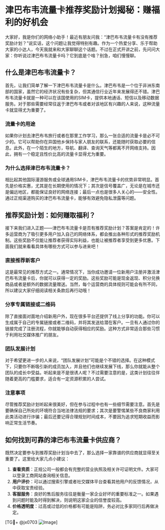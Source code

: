 # 津巴布韦流量卡推荐奖励计划揭秘：赚福利的好机会

大家好，我是你们的网络小助手！最近有朋友问我：“津巴布韦流量卡有没有推荐奖励计划？”说实话，这个问题让我觉得特别有趣。作为一个热爱分享、乐于帮助大家的小达人，今天我就来和大家聊聊这个话题。不过在正式开讲之前，先问问大家：你听说过津巴布韦流量卡吗？它到底是个啥？别急，咱们慢慢聊。

## 什么是津巴布韦流量卡？

首先，让我们简单了解一下津巴布韦流量卡是什么。津巴布韦是一个位于非洲东南部的国家，虽然它的经济状况有些复杂，但其通信行业近年来发展得还不错。津巴布韦流量卡就是一种可以在该国使用的SIM卡，提供本地通话、短信以及移动数据服务。对于那些需要经常往返于津巴布韦或者对该地区有兴趣的人来说，这种流量卡就显得尤为重要了。

### 流量卡的用途

如果你计划去津巴布韦旅行或者在那里工作学习，那么一张合适的流量卡是必不可少的。它可以帮助你在异国他乡保持与家人朋友的联系，还能随时获取必要的信息。此外，在一个陌生的地方，导航、翻译、查询天气等都离不开网络支持。因此，拥有一个稳定且性价比高的流量卡显得尤为重要。

### 为什么选择津巴布韦流量卡？

相比起其他国际漫游服务或全球通用SIM卡，津巴布韦流量卡的优势非常明显。首先是价格实惠，尤其是在长期使用的情况下；其次是信号覆盖广，无论是在城市还是偏远地区，都能保证良好的网络连接；最后一点也是很多人关心的——安全性。通过正规渠道购买的津巴布韦流量卡，能够有效避免隐私泄露等问题。

## 推荐奖励计划：如何赚取福利？

接下来我们进入正题——津巴布韦流量卡是否有推荐奖励计划？答案是肯定的！许多运营商为了吸引更多用户加入自己的网络体系，都会推出各种形式的推荐奖励机制。这些奖励不仅能让推荐者获得实际利益，也能让被推荐者享受到更多优惠。下面我们就来看看具体有哪些方式可以参与进来吧！

### 直接推荐新客户

这是最常见的推荐方式之一。通常情况下，当你成功邀请一位新用户注册并激活津巴布韦流量卡后，你就可以获得一定的奖励。这些奖励可能是现金返现、积分兑换商品或者是额外的数据流量赠送。当然，每个运营商的具体规则可能会有所不同，所以建议大家仔细阅读相关条款后再行动哦！

### 分享专属链接或二维码

除了直接面对面地介绍新用户外，现在很多平台还提供了线上分享的功能。你可以生成属于自己的专属链接或者二维码，并将其发送给潜在客户。一旦有人通过你的链接完成了注册流程，你就能够自动获得相应的奖励。这种方式非常适合那些习惯于利用社交媒体推广的朋友。

### 团队发展计划

对于希望更进一步的人来说，“团队发展计划”可能是个不错的选择。在这种模式下，只要你不断吸引新的成员加入，并且他们也继续发展下线，那么你就能从整个团队的成长中受益。听起来是不是很诱人呢？不过需要注意的是，这类计划往往伴随着更高的门槛要求，适合有一定资源积累的人尝试。

### 注意事项

尽管推荐奖励计划听起来很美好，但在参与过程中也有一些细节需要注意。首先是要确保自己所处的环境符合当地法律法规的要求；其次是要警惕某些不良商家利用此类活动进行诈骗；最后还要记得合理规划时间成本，不要因为追求短期收益而影响正常生活节奏。

## 如何找到可靠的津巴布韦流量卡供应商？

既然决定要参与到推荐奖励计划当中去了，那么选择一家靠谱的供应商就显得至关重要了。这里给大家几点小建议：

1. **查看资质**：正规公司一般都会有完整的营业执照及相关许可证明文件。大家可以登录工商网站查询相关信息。
2. **用户评价**：可以通过搜索引擎或者社交媒体平台查看其他用户的反馈情况，从中获取宝贵经验。
3. **客服服务**：良好的售后服务往往是衡量一家企业好坏的重要标准之一。如果遇到问题时能及时得到解决，则说明这家企业的信誉度较高。
4. **价格透明度**：过高或过低的价格都有可能是陷阱，务必对比多家同行后再做决定。

[TG💪+ @jx0703 ![Image](https://github.com/user-attachments/assets/dbca1d08-cadb-493c-b0ec-ad6f7a83f270)]